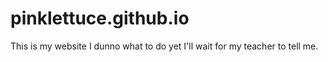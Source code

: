 # pinklettuce.github.io
This is my website I dunno what to do yet I'll wait for my teacher to tell me.
